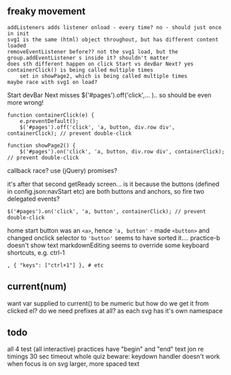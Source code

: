 

## freaky movement

    addListeners adds listener onload - every time? no - should just once in init
    svg1 is the same (html) object throughout, but has different content loaded
    removeEventListener before?? not the svg1 load, but the group.addEventListener s inside it? shouldn't matter
    does sth different happen on click Start vs devBar Next? yes
    containerClick() is being called multiple times
        set in showPage2, which is being called multiple times
    maybe race with svg1 on load?
Start
devBar Next
    misses $('#pages').off('click',... ).. so should be even more wrong!

    function containerClick(e) {
        e.preventDefault();
        $('#pages').off('click', 'a, button, div.row div', containerClick); // prevent double-click

    function showPage2() {
        $('#pages').on('click', 'a, button, div.row div', containerClick); // prevent double-click

callback race?
use (jQuery) promises?

it's after that second getReady screen...
is it because the buttons (defined in config.json:navStart etc) are both buttons and anchors, so fire two delegated events? 
    
    $('#pages').on('click', 'a, button', containerClick); // prevent double-click

home start button was an `<a>`, hence `'a, button'` - made `<button>` and changed onclick selector to `'button'`
seems to have sorted it....
practice-b doesn't show text
markdownEditing seems to override some keyboard shortcuts, e.g. ctrl-1

    , { "keys": ["ctrl+1"] }, # etc

## current(num)

want var supplied to current() to be numeric
    but how do we get it from clicked el?
    do we need prefixes at all? as each svg has it's own namespace

## todo

all 4 test (all interactive)
practices have "begin" and "end" text
jon re timings
    30 sec timeout whole quiz
beware: keydown handler doesn't work when focus is on svg
larger, more spaced text

